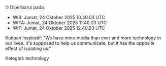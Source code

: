 ⏰ Diperbarui pada:
- WIB: Jumat, 24 Oktober 2025 10.40.03 UTC
- WITA: Jumat, 24 Oktober 2025 11.40.03 UTC
- WIT: Jumat, 24 Oktober 2025 12.40.03 UTC

Kutipan Inspiratif:
"We have more media than ever and more technology in our lives. It's supposed to help us communicate, but it has the opposite effect of isolating us."


Kategori: technology

